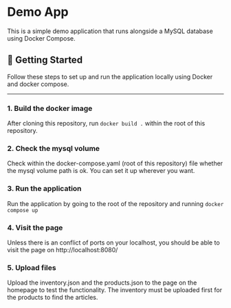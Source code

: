 # Demo App

This is a simple demo application that runs alongside a MySQL database using Docker Compose.

## 🚀 Getting Started

Follow these steps to set up and run the application locally using Docker and docker compose.

---

### 1. Build the docker image
After cloning this repository, run `docker build .` within the root of this repository.

### 2. Check the mysql volume
Check within the docker-compose.yaml (root of this repository) file whether the mysql volume path is ok. You can set it up wherever you want.

### 3. Run the application
Run the application by going to the root of the repository and running `docker compose up`

### 4. Visit the page
Unless there is an conflict of ports on your localhost, you should be able to visit the page on http://localhost:8080/

### 5. Upload files
Upload the inventory.json and the products.json to the page on the homepage to test the functionality. The inventory must be uploaded first for the products to find the articles.
